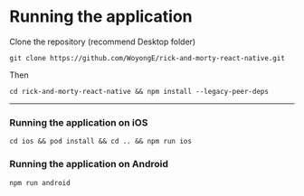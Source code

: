 # Running the application

Clone the repository (recommend Desktop folder)

```
git clone https://github.com/WoyongE/rick-and-morty-react-native.git
```

Then

```
cd rick-and-morty-react-native && npm install --legacy-peer-deps
```

----

### Running the application on iOS

```
cd ios && pod install && cd .. && npm run ios
```

### Running the application on Android

```
npm run android
```
